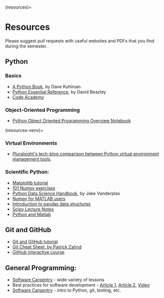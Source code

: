 (resources)=

# Resources

Please suggest pull requests with useful websites and PDFs that you find during the semester.

## Python

### Basics

- [A Python Book](http://www.davekuhlman.org/python_book_01.html), by Dave Kuhlman
- [Python Essential Reference](<http://www.bogotobogo.com/python/files/pytut/Python%20Essential%20Reference,%20Fourth%20Edition%20(2009).pdf>), by David Beazley
- [Code Academy](https://www.codecademy.com/learn/learn-python)

### Object-Oriented Programming

- [Python Object Oriented Programming Overview Notebook](http://blog.thedigitalcatonline.com/blog/2014/08/20/python-3-oop-part-1-objects-and-types/)

(resources-venv)=

### Virtual Environments

- [Pluralsight's tech-blog comparison between Python virtual environment management tools](https://www.pluralsight.com/tech-blog/managing-python-environments/).

### Scientific Python:

- [Matplotlib tutorial](https://realpython.com/blog/python/python-matplotlib-guide/)
- [101 Numpy exercises](https://www.machinelearningplus.com/101-numpy-exercises-python/)
- [Python Data Science Handbook](https://jakevdp.github.io/PythonDataScienceHandbook), by Jake Vanderplas
- [Numpy for MATLAB users](https://docs.scipy.org/doc/numpy-dev/user/numpy-for-matlab-users.html)
- [Introduction to pandas data structures](http://pandas.pydata.org/pandas-docs/stable/dsintro.html)
- [Scipy Lecture Notes](http://www.scipy-lectures.org/)
- [Python and Matlab](https://realpython.com/matlab-vs-python/)

## Git and GitHub

- [Git and GitHub tutorial](https://product.hubspot.com/blog/git-and-github-tutorial-for-beginners)
- [Git Cheat Sheet, by Patrick Zahnd](http://www.patrickzahnd.ch/uploads/git-transport-v1.png)
- [GitHub interactive course](https://lab.github.com/)

## General Programming:

- [Software Carpentry](https://software-carpentry.org/lessons/) - wide variety of lessons
- Best practices for software development - [Article 1](http://journals.plos.org/plosbiology/article?id=10.1371/journal.pbio.1001745), [Article 2](http://journals.plos.org/ploscompbiol/article?id=10.1371/journal.pcbi.1005510), [Video](https://www.youtube.com/watch?v=wkboQuY8Tjg&t=550s)
- [Software Carpentry](https://software-carpentry.org/) - intro to Python, git, testing, etc.
